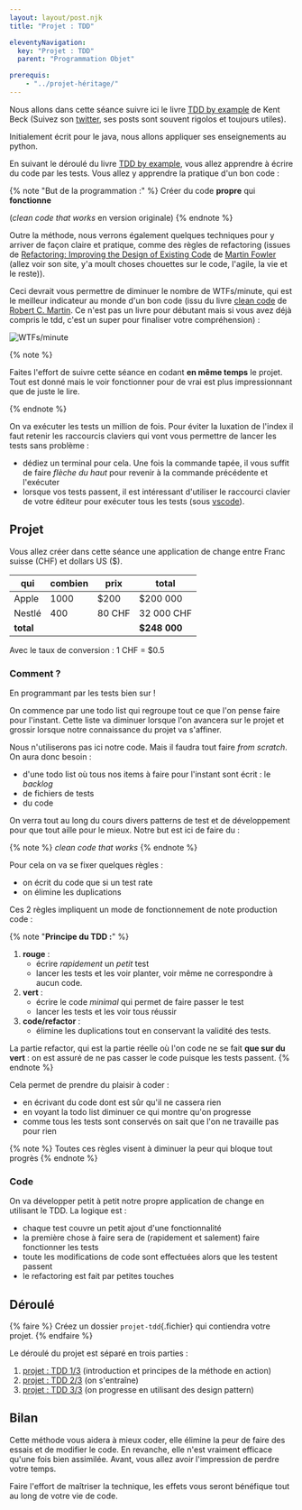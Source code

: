 ```yaml
---
layout: layout/post.njk 
title: "Projet : TDD"

eleventyNavigation:
  key: "Projet : TDD"
  parent: "Programmation Objet"

prerequis:
    - "../projet-héritage/"
---
```


<!-- début résumé -->

Nous allons dans cette séance suivre ici le livre [TDD by example](https://www.amazon.fr/Test-Driven-Development-Kent-Beck/dp/0321146530/ref=sr_1_1?ie=UTF8&qid=1538720480&sr=8-1&keywords=test+driven+development+by+example) de Kent Beck (Suivez son [twitter](https://twitter.com/kentbeck), ses posts sont souvent rigolos et toujours utiles).

Initialement écrit pour le java, nous allons appliquer ses enseignements au python.

<!-- end résumé -->

En suivant le déroulé du livre [TDD by example](https://www.amazon.fr/Test-Driven-Development-Kent-Beck/dp/0321146530/ref=sr_1_1?ie=UTF8&qid=1538720480&sr=8-1&keywords=test+driven+development+by+example), vous allez apprendre à écrire du code par les tests.
Vous allez y apprendre la pratique d'un bon code :

{% note "But de la programmation :" %}
Créer du code **propre** qui **fonctionne**

(*clean code that works* en version originale)
{% endnote %}

Outre la méthode, nous verrons également quelques techniques pour y arriver de façon claire et pratique, comme des règles de refactoring (issues de [Refactoring: Improving the Design of Existing Code](https://www.amazon.fr/Refactoring-Improving-Design-Existing-Code/dp/0201485672/ref=sr_1_2?ie=UTF8&qid=1539066441&sr=8-2) de [Martin Fowler](https://martinfowler.com) (allez voir son site, y'a moult choses chouettes sur le code, l'agile, la vie et le reste)).

Ceci devrait vous permettre de diminuer le nombre de WTFs/minute, qui est le meilleur indicateur au monde d'un bon code (issu du livre [clean code](https://www.amazon.fr/Clean-Code-Handbook-Software-Craftsmanship/dp/0132350882) de [Robert C. Martin](https://fr.wikipedia.org/wiki/Robert_C._Martin). Ce n'est pas un livre pour débutant mais si vous avez déjà compris le tdd, c'est un super pour finaliser votre compréhension) :

![WTFs/minute](wtfm.jpg)

{% note %}

Faites l'effort de suivre cette séance en codant **en même temps** le projet. Tout est donné mais le voir fonctionner pour de vrai est plus impressionnant que de juste le lire.

{% endnote %}

On va exécuter les tests un million de fois. Pour éviter la luxation de l'index il faut retenir les raccourcis claviers qui vont vous permettre de lancer les tests sans problème :

* dédiez un terminal pour cela. Une fois la commande tapée, il vous suffit de faire *flèche du haut* pour revenir à la commande précédente et l'exécuter
* lorsque vos tests passent, il est intéressant d'utiliser le raccourci clavier de votre éditeur pour exécuter tous les tests (sous [vscode](https://docs.microsoft.com/fr-fr/visualstudio/ide/default-keyboard-shortcuts-in-visual-studio?view=vs-2022#bkmk_test-global-shortcuts)).

## Projet

Vous allez créer dans cette séance une application de change entre Franc suisse (CHF) et dollars US ($).

|qui     |combien| prix   | total       |
|--------|-------|--------|-------------|
| Apple  | 1000  | $200   | $200 000    |
| Nestlé | 400   | 80 CHF |  32 000 CHF |
|             **total** ||| **$248 000**|

Avec le taux de conversion : 1 CHF = $0.5

### Comment ?

En programmant par les tests bien sur !

On commence par une todo list qui regroupe tout ce que l'on pense faire pour l'instant. Cette liste va diminuer lorsque l'on avancera sur le projet et grossir lorsque notre connaissance du projet va s'affiner.

Nous n'utiliserons pas ici notre code. Mais il faudra tout faire *from scratch*. On aura donc besoin :

* d'une todo list où tous nos items à faire pour l'instant sont écrit : le *backlog*
* de fichiers de tests
* du code

On verra tout au long du cours divers patterns de test et de développement pour que tout aille pour le mieux. Notre but est ici de faire du :

{% note %}
*clean code that works*
{% endnote %}

Pour cela on va se fixer quelques règles :

* on écrit du code que si un test rate
* on élimine les duplications

Ces 2 règles impliquent un mode de fonctionnement de note production code :

{% note "**Principe du TDD :**" %}

1. **rouge** :
   * écrire *rapidement* un *petit* test
   * lancer les tests et les voir planter, voir même  ne correspondre à aucun code.
2. **vert** :
   * écrire le code *minimal* qui permet de faire passer le test
   * lancer les tests et les voir tous réussir
3. **code/refactor** :
   * élimine les duplications tout en conservant la validité des tests.

La partie refactor, qui est la partie réelle où l'on code ne se fait **que sur du vert** : on est assuré de ne pas casser le code puisque les tests passent.
{% endnote %}

Cela permet de prendre du plaisir à coder :

* en écrivant du code dont est sûr qu'il ne cassera rien
* en voyant la todo list diminuer ce qui montre qu'on progresse
* comme tous les tests sont conservés on sait que l'on ne travaille pas pour rien

{% note %}
Toutes ces règles visent à diminuer la peur qui bloque tout progrès
{% endnote %}

### Code

On va développer petit à petit notre propre application de change en utilisant le TDD. La logique est :

* chaque test couvre un petit ajout d'une fonctionnalité
* la première chose à faire sera de (rapidement et salement) faire fonctionner les tests
* toute les modifications de code sont effectuées alors que les testent passent
* le refactoring est fait par petites touches

## Déroulé

{% faire  %}
Créez un dossier `projet-tdd`{.fichier} qui contiendra votre projet.
{% endfaire %}

Le déroulé du projet est séparé en trois parties :

1. [projet : TDD 1/3](projet-tdd-1) (introduction et principes de la méthode en action)
2. [projet : TDD 2/3](projet-tdd-2) (on s'entraîne)
3. [projet : TDD 3/3](projet-tdd-3) (on progresse en utilisant des design pattern)

## Bilan

Cette méthode vous aidera à mieux coder, elle élimine la peur de faire des essais et de modifier le code. En revanche, elle n'est vraiment efficace qu'une fois bien assimilée. Avant, vous allez avoir l'impression de perdre votre temps.

Faire l'effort de maîtriser la technique, les effets vous seront bénéfique tout au long de votre vie de code.
